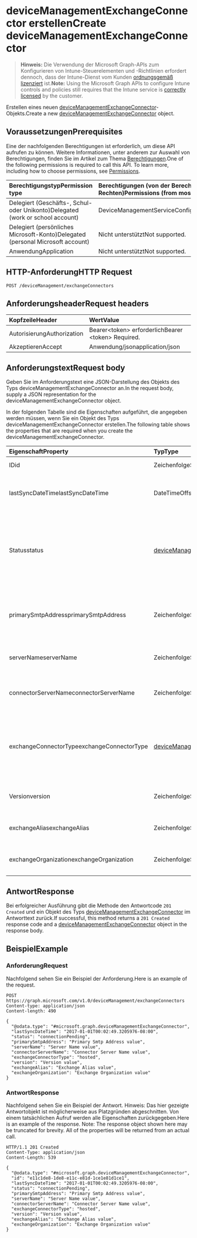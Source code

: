 # <a name="create-devicemanagementexchangeconnector"></a><span data-ttu-id="cc522-101">deviceManagementExchangeConnector erstellen</span><span class="sxs-lookup"><span data-stu-id="cc522-101">Create deviceManagementExchangeConnector</span></span>

> <span data-ttu-id="cc522-102">**Hinweis:** Die Verwendung der Microsoft Graph-APIs zum Konfigurieren von Intune-Steuerelementen und -Richtlinien erfordert dennoch, dass der Intune-Dienst vom Kunden [ordnungsgemäß lizenziert](https://go.microsoft.com/fwlink/?linkid=839381) ist.</span><span class="sxs-lookup"><span data-stu-id="cc522-102">**Note:** Using the Microsoft Graph APIs to configure Intune controls and policies still requires that the Intune service is [correctly licensed](https://go.microsoft.com/fwlink/?linkid=839381) by the customer.</span></span>

<span data-ttu-id="cc522-103">Erstellen eines neuen [deviceManagementExchangeConnector](../resources/intune_onboarding_devicemanagementexchangeconnector.md)-Objekts.</span><span class="sxs-lookup"><span data-stu-id="cc522-103">Create a new [deviceManagementExchangeConnector](../resources/intune_onboarding_devicemanagementexchangeconnector.md) object.</span></span>
## <a name="prerequisites"></a><span data-ttu-id="cc522-104">Voraussetzungen</span><span class="sxs-lookup"><span data-stu-id="cc522-104">Prerequisites</span></span>
<span data-ttu-id="cc522-p101">Eine der nachfolgenden Berechtigungen ist erforderlich, um diese API aufrufen zu können. Weitere Informationen, unter anderem zur Auswahl von Berechtigungen, finden Sie im Artikel zum Thema [Berechtigungen](../../../concepts/permissions_reference.md).</span><span class="sxs-lookup"><span data-stu-id="cc522-p101">One of the following permissions is required to call this API. To learn more, including how to choose permissions, see [Permissions](../../../concepts/permissions_reference.md).</span></span>

|<span data-ttu-id="cc522-107">Berechtigungstyp</span><span class="sxs-lookup"><span data-stu-id="cc522-107">Permission type</span></span>|<span data-ttu-id="cc522-108">Berechtigungen (von der Berechtigung mit den meisten Rechten zu der mit den wenigsten Rechten)</span><span class="sxs-lookup"><span data-stu-id="cc522-108">Permissions (from most to least privileged)</span></span>|
|:---|:---|
|<span data-ttu-id="cc522-109">Delegiert (Geschäfts-, Schul- oder Unikonto)</span><span class="sxs-lookup"><span data-stu-id="cc522-109">Delegated (work or school account)</span></span>|<span data-ttu-id="cc522-110">DeviceManagementServiceConfig.ReadWrite.All</span><span class="sxs-lookup"><span data-stu-id="cc522-110">DeviceManagementServiceConfig.ReadWrite.All</span></span>|
|<span data-ttu-id="cc522-111">Delegiert (persönliches Microsoft-Konto)</span><span class="sxs-lookup"><span data-stu-id="cc522-111">Delegated (personal Microsoft account)</span></span>|<span data-ttu-id="cc522-112">Nicht unterstützt</span><span class="sxs-lookup"><span data-stu-id="cc522-112">Not supported.</span></span>|
|<span data-ttu-id="cc522-113">Anwendung</span><span class="sxs-lookup"><span data-stu-id="cc522-113">Application</span></span>|<span data-ttu-id="cc522-114">Nicht unterstützt</span><span class="sxs-lookup"><span data-stu-id="cc522-114">Not supported.</span></span>|

## <a name="http-request"></a><span data-ttu-id="cc522-115">HTTP-Anforderung</span><span class="sxs-lookup"><span data-stu-id="cc522-115">HTTP Request</span></span>
<!-- {
  "blockType": "ignored"
}
-->
``` http
POST /deviceManagement/exchangeConnectors
```

## <a name="request-headers"></a><span data-ttu-id="cc522-116">Anforderungsheader</span><span class="sxs-lookup"><span data-stu-id="cc522-116">Request headers</span></span>
|<span data-ttu-id="cc522-117">Kopfzeile</span><span class="sxs-lookup"><span data-stu-id="cc522-117">Header</span></span>|<span data-ttu-id="cc522-118">Wert</span><span class="sxs-lookup"><span data-stu-id="cc522-118">Value</span></span>|
|:---|:---|
|<span data-ttu-id="cc522-119">Autorisierung</span><span class="sxs-lookup"><span data-stu-id="cc522-119">Authorization</span></span>|<span data-ttu-id="cc522-120">Bearer&lt;token&gt; erforderlich</span><span class="sxs-lookup"><span data-stu-id="cc522-120">Bearer &lt;token&gt; Required.</span></span>|
|<span data-ttu-id="cc522-121">Akzeptieren</span><span class="sxs-lookup"><span data-stu-id="cc522-121">Accept</span></span>|<span data-ttu-id="cc522-122">Anwendung/json</span><span class="sxs-lookup"><span data-stu-id="cc522-122">application/json</span></span>|

## <a name="request-body"></a><span data-ttu-id="cc522-123">Anforderungstext</span><span class="sxs-lookup"><span data-stu-id="cc522-123">Request body</span></span>
<span data-ttu-id="cc522-124">Geben Sie im Anforderungstext eine JSON-Darstellung des Objekts des Typs deviceManagementExchangeConnector an.</span><span class="sxs-lookup"><span data-stu-id="cc522-124">In the request body, supply a JSON representation for the deviceManagementExchangeConnector object.</span></span>

<span data-ttu-id="cc522-125">In der folgenden Tabelle sind die Eigenschaften aufgeführt, die angegeben werden müssen, wenn Sie ein Objekt des Typs deviceManagementExchangeConnector erstellen.</span><span class="sxs-lookup"><span data-stu-id="cc522-125">The following table shows the properties that are required when you create the deviceManagementExchangeConnector.</span></span>

|<span data-ttu-id="cc522-126">Eigenschaft</span><span class="sxs-lookup"><span data-stu-id="cc522-126">Property</span></span>|<span data-ttu-id="cc522-127">Typ</span><span class="sxs-lookup"><span data-stu-id="cc522-127">Type</span></span>|<span data-ttu-id="cc522-128">Beschreibung</span><span class="sxs-lookup"><span data-stu-id="cc522-128">Description</span></span>|
|:---|:---|:---|
|<span data-ttu-id="cc522-129">ID</span><span class="sxs-lookup"><span data-stu-id="cc522-129">id</span></span>|<span data-ttu-id="cc522-130">Zeichenfolge</span><span class="sxs-lookup"><span data-stu-id="cc522-130">String</span></span>|<span data-ttu-id="cc522-131">Noch nicht dokumentiert</span><span class="sxs-lookup"><span data-stu-id="cc522-131">Not yet documented</span></span>|
|<span data-ttu-id="cc522-132">lastSyncDateTime</span><span class="sxs-lookup"><span data-stu-id="cc522-132">lastSyncDateTime</span></span>|<span data-ttu-id="cc522-133">DateTimeOffset</span><span class="sxs-lookup"><span data-stu-id="cc522-133">DateTimeOffset</span></span>|<span data-ttu-id="cc522-134">Zeit der letzten Synchronisierung für Exchange Connector</span><span class="sxs-lookup"><span data-stu-id="cc522-134">Last sync time for the Exchange Connector</span></span>|
|<span data-ttu-id="cc522-135">Status</span><span class="sxs-lookup"><span data-stu-id="cc522-135">status</span></span>|[<span data-ttu-id="cc522-136">deviceManagementExchangeConnectorStatus</span><span class="sxs-lookup"><span data-stu-id="cc522-136">deviceManagementExchangeConnectorStatus</span></span>](../resources/intune_onboarding_devicemanagementexchangeconnectorstatus.md)|<span data-ttu-id="cc522-137">Status des Exchange Connectors.</span><span class="sxs-lookup"><span data-stu-id="cc522-137">Exchange Connector Status Possible values are: , , , .</span></span> <span data-ttu-id="cc522-138">Mögliche Werte: sind `none`, `connectionPending`, `connected` und `disconnected`.</span><span class="sxs-lookup"><span data-stu-id="cc522-138">Possible values are: `none`, `connectionPending`, `connected`, `disconnected`.</span></span>|
|<span data-ttu-id="cc522-139">primarySmtpAddress</span><span class="sxs-lookup"><span data-stu-id="cc522-139">primarySmtpAddress</span></span>|<span data-ttu-id="cc522-140">Zeichenfolge</span><span class="sxs-lookup"><span data-stu-id="cc522-140">String</span></span>|<span data-ttu-id="cc522-141">E-Mail-Adresse, die zum Konfigurieren von Exchange Connector zwischen Diensten verwendet wird.</span><span class="sxs-lookup"><span data-stu-id="cc522-141">Email address used to configure the Service To Service Exchange Connector.</span></span>|
|<span data-ttu-id="cc522-142">serverName</span><span class="sxs-lookup"><span data-stu-id="cc522-142">serverName</span></span>|<span data-ttu-id="cc522-143">Zeichenfolge</span><span class="sxs-lookup"><span data-stu-id="cc522-143">String</span></span>|<span data-ttu-id="cc522-144">Der Name des Exchange Servers.</span><span class="sxs-lookup"><span data-stu-id="cc522-144">The name of the server hosting the Exchange Connector.</span></span>|
|<span data-ttu-id="cc522-145">connectorServerName</span><span class="sxs-lookup"><span data-stu-id="cc522-145">connectorServerName</span></span>|<span data-ttu-id="cc522-146">Zeichenfolge</span><span class="sxs-lookup"><span data-stu-id="cc522-146">String</span></span>|<span data-ttu-id="cc522-147">Der Name des Servers, der Exchange Connector hostet.</span><span class="sxs-lookup"><span data-stu-id="cc522-147">The name of the server hosting the Exchange Connector.</span></span>|
|<span data-ttu-id="cc522-148">exchangeConnectorType</span><span class="sxs-lookup"><span data-stu-id="cc522-148">exchangeConnectorType</span></span>|[<span data-ttu-id="cc522-149">deviceManagementExchangeConnectorType</span><span class="sxs-lookup"><span data-stu-id="cc522-149">deviceManagementExchangeConnectorType</span></span>](../resources/intune_onboarding_devicemanagementexchangeconnectortype.md)|<span data-ttu-id="cc522-150">Der konfigurierte Typ von Exchange Connector.</span><span class="sxs-lookup"><span data-stu-id="cc522-150">The type of Exchange Connector Configured.</span></span> <span data-ttu-id="cc522-151">Mögliche Werte: `onPremises`, `hosted`, `serviceToService`, `dedicated`.</span><span class="sxs-lookup"><span data-stu-id="cc522-151">Possible values are: `onPremises`, `hosted`, `serviceToService`, `dedicated`.</span></span>|
|<span data-ttu-id="cc522-152">Version</span><span class="sxs-lookup"><span data-stu-id="cc522-152">version</span></span>|<span data-ttu-id="cc522-153">Zeichenfolge</span><span class="sxs-lookup"><span data-stu-id="cc522-153">String</span></span>|<span data-ttu-id="cc522-154">Die Version des ExchangeConnectorAgent</span><span class="sxs-lookup"><span data-stu-id="cc522-154">The version of the ExchangeConnectorAgent</span></span>|
|<span data-ttu-id="cc522-155">exchangeAlias</span><span class="sxs-lookup"><span data-stu-id="cc522-155">exchangeAlias</span></span>|<span data-ttu-id="cc522-156">Zeichenfolge</span><span class="sxs-lookup"><span data-stu-id="cc522-156">String</span></span>|<span data-ttu-id="cc522-157">Ein dem Exchange-Server zugewiesener Alias</span><span class="sxs-lookup"><span data-stu-id="cc522-157">An alias assigned to the Exchange server</span></span>|
|<span data-ttu-id="cc522-158">exchangeOrganization</span><span class="sxs-lookup"><span data-stu-id="cc522-158">exchangeOrganization</span></span>|<span data-ttu-id="cc522-159">Zeichenfolge</span><span class="sxs-lookup"><span data-stu-id="cc522-159">String</span></span>|<span data-ttu-id="cc522-160">Exchange-Organisation für den Exchange-Server</span><span class="sxs-lookup"><span data-stu-id="cc522-160">Exchange Organization to the Exchange server</span></span>|



## <a name="response"></a><span data-ttu-id="cc522-161">Antwort</span><span class="sxs-lookup"><span data-stu-id="cc522-161">Response</span></span>
<span data-ttu-id="cc522-162">Bei erfolgreicher Ausführung gibt die Methode den Antwortcode `201 Created` und ein Objekt des Typs [deviceManagementExchangeConnector](../resources/intune_onboarding_devicemanagementexchangeconnector.md) im Antworttext zurück.</span><span class="sxs-lookup"><span data-stu-id="cc522-162">If successful, this method returns a `201 Created` response code and a [deviceManagementExchangeConnector](../resources/intune_onboarding_devicemanagementexchangeconnector.md) object in the response body.</span></span>

## <a name="example"></a><span data-ttu-id="cc522-163">Beispiel</span><span class="sxs-lookup"><span data-stu-id="cc522-163">Example</span></span>
### <a name="request"></a><span data-ttu-id="cc522-164">Anforderung</span><span class="sxs-lookup"><span data-stu-id="cc522-164">Request</span></span>
<span data-ttu-id="cc522-165">Nachfolgend sehen Sie ein Beispiel der Anforderung.</span><span class="sxs-lookup"><span data-stu-id="cc522-165">Here is an example of the request.</span></span>
``` http
POST https://graph.microsoft.com/v1.0/deviceManagement/exchangeConnectors
Content-type: application/json
Content-length: 490

{
  "@odata.type": "#microsoft.graph.deviceManagementExchangeConnector",
  "lastSyncDateTime": "2017-01-01T00:02:49.3205976-08:00",
  "status": "connectionPending",
  "primarySmtpAddress": "Primary Smtp Address value",
  "serverName": "Server Name value",
  "connectorServerName": "Connector Server Name value",
  "exchangeConnectorType": "hosted",
  "version": "Version value",
  "exchangeAlias": "Exchange Alias value",
  "exchangeOrganization": "Exchange Organization value"
}
```

### <a name="response"></a><span data-ttu-id="cc522-166">Antwort</span><span class="sxs-lookup"><span data-stu-id="cc522-166">Response</span></span>
<span data-ttu-id="cc522-p104">Nachfolgend sehen Sie ein Beispiel der Antwort. Hinweis: Das hier gezeigte Antwortobjekt ist möglicherweise aus Platzgründen abgeschnitten. Von einem tatsächlichen Aufruf werden alle Eigenschaften zurückgegeben.</span><span class="sxs-lookup"><span data-stu-id="cc522-p104">Here is an example of the response. Note: The response object shown here may be truncated for brevity. All of the properties will be returned from an actual call.</span></span>
``` http
HTTP/1.1 201 Created
Content-Type: application/json
Content-Length: 539

{
  "@odata.type": "#microsoft.graph.deviceManagementExchangeConnector",
  "id": "e11c1de8-1de8-e11c-e81d-1ce1e81d1ce1",
  "lastSyncDateTime": "2017-01-01T00:02:49.3205976-08:00",
  "status": "connectionPending",
  "primarySmtpAddress": "Primary Smtp Address value",
  "serverName": "Server Name value",
  "connectorServerName": "Connector Server Name value",
  "exchangeConnectorType": "hosted",
  "version": "Version value",
  "exchangeAlias": "Exchange Alias value",
  "exchangeOrganization": "Exchange Organization value"
}
```








